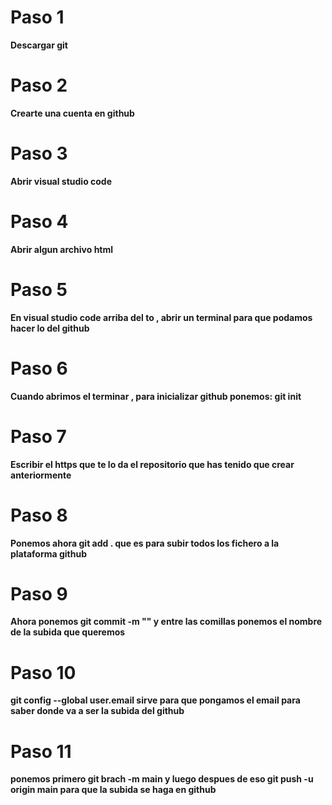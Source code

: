 # Paso 1
**Descargar git**

# Paso 2
**Crearte una cuenta en github**

# Paso 3
**Abrir visual studio code**

# Paso 4
**Abrir algun archivo html**

# Paso 5
**En visual studio code arriba del to , abrir un terminal para que podamos hacer lo del github**

# Paso 6
**Cuando abrimos el terminar , para inicializar github ponemos: git init**

# Paso 7
**Escribir el https que te lo da el repositorio que has tenido que crear anteriormente**

# Paso 8
**Ponemos ahora git add . que es para subir todos los fichero a la plataforma github**

# Paso 9
**Ahora ponemos  git commit -m "" y entre las comillas ponemos el nombre de la subida que queremos**

# Paso 10
**git config --global user.email sirve para que pongamos el email para saber donde va a ser la subida del github**

# Paso 11
**ponemos primero git brach -m main y luego despues de eso git push -u origin main para que la subida se haga en github**
